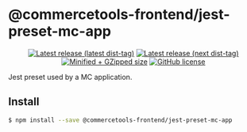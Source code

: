 # @commercetools-frontend/jest-preset-mc-app

<p align="center">
  <a href="https://www.npmjs.com/package/@commercetools-frontend/jest-preset-mc-app"><img src="https://badgen.net/npm/v/@commercetools-frontend/jest-preset-mc-app" alt="Latest release (latest dist-tag)" /></a> <a href="https://www.npmjs.com/package/@commercetools-frontend/jest-preset-mc-app"><img src="https://badgen.net/npm/v/@commercetools-frontend/jest-preset-mc-app/next" alt="Latest release (next dist-tag)" /></a> <a href="https://bundlephobia.com/result?p=@commercetools-frontend/jest-preset-mc-app"><img src="https://badgen.net/bundlephobia/minzip/@commercetools-frontend/jest-preset-mc-app" alt="Minified + GZipped size" /></a> <a href="https://github.com/commercetools/merchant-center-application-kit/blob/master/LICENSE"><img src="https://badgen.net/github/license/commercetools/merchant-center-application-kit" alt="GitHub license" /></a>
</p>

Jest preset used by a MC application.

## Install

```bash
$ npm install --save @commercetools-frontend/jest-preset-mc-app
```
